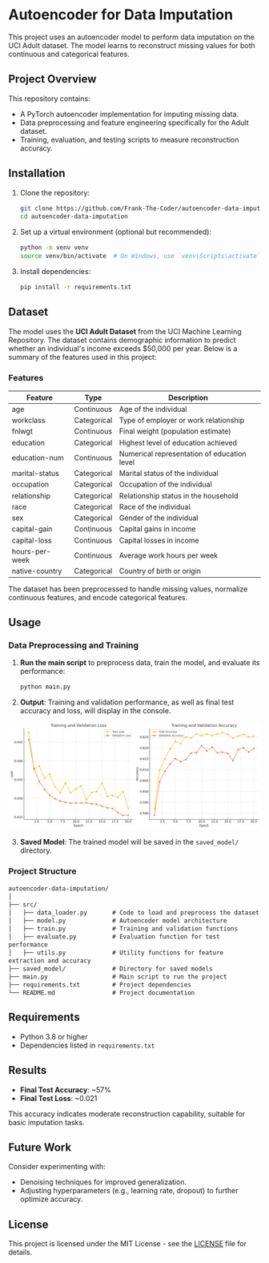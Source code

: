 # Autoencoder for Data Imputation

This project uses an autoencoder model to perform data imputation on the UCI Adult dataset. The model learns to reconstruct missing values for both continuous and categorical features.

## Project Overview

This repository contains:

- A PyTorch autoencoder implementation for imputing missing data.
- Data preprocessing and feature engineering specifically for the Adult dataset.
- Training, evaluation, and testing scripts to measure reconstruction accuracy.

## Installation

1. Clone the repository:

   ```bash
   git clone https://github.com/Frank-The-Coder/autoencoder-data-imputation.git
   cd autoencoder-data-imputation
   ```

2. Set up a virtual environment (optional but recommended):

   ```bash
   python -m venv venv
   source venv/bin/activate  # On Windows, use `venv\Scripts\activate`
   ```

3. Install dependencies:
   ```bash
   pip install -r requirements.txt
   ```

## Dataset

The model uses the **UCI Adult Dataset** from the UCI Machine Learning Repository. The dataset contains demographic information to predict whether an individual's income exceeds $50,000 per year. Below is a summary of the features used in this project:

### Features

| Feature        | Type        | Description                                 |
| -------------- | ----------- | ------------------------------------------- |
| age            | Continuous  | Age of the individual                       |
| workclass      | Categorical | Type of employer or work relationship       |
| fnlwgt         | Continuous  | Final weight (population estimate)          |
| education      | Categorical | Highest level of education achieved         |
| education-num  | Continuous  | Numerical representation of education level |
| marital-status | Categorical | Marital status of the individual            |
| occupation     | Categorical | Occupation of the individual                |
| relationship   | Categorical | Relationship status in the household        |
| race           | Categorical | Race of the individual                      |
| sex            | Categorical | Gender of the individual                    |
| capital-gain   | Continuous  | Capital gains in income                     |
| capital-loss   | Continuous  | Capital losses in income                    |
| hours-per-week | Continuous  | Average work hours per week                 |
| native-country | Categorical | Country of birth or origin                  |

The dataset has been preprocessed to handle missing values, normalize continuous features, and encode categorical features.

## Usage

### Data Preprocessing and Training

1. **Run the main script** to preprocess data, train the model, and evaluate its performance:

   ```bash
   python main.py
   ```

2. **Output**: Training and validation performance, as well as final test accuracy and loss, will display in the console.

![Learning Curves](images/learning_curves.png)

3. **Saved Model**: The trained model will be saved in the `saved_model/` directory.

### Project Structure

```plaintext
autoencoder-data-imputation/
│
├── src/
│   ├── data_loader.py       # Code to load and preprocess the dataset
│   ├── model.py             # Autoencoder model architecture
│   ├── train.py             # Training and validation functions
│   ├── evaluate.py          # Evaluation function for test performance
│   ├── utils.py             # Utility functions for feature extraction and accuracy
├── saved_model/             # Directory for saved models
├── main.py                  # Main script to run the project
├── requirements.txt         # Project dependencies
└── README.md                # Project documentation
```

## Requirements

- Python 3.8 or higher
- Dependencies listed in `requirements.txt`

## Results

- **Final Test Accuracy**: ~57%
- **Final Test Loss**: ~0.021

This accuracy indicates moderate reconstruction capability, suitable for basic imputation tasks.

## Future Work

Consider experimenting with:

- Denoising techniques for improved generalization.
- Adjusting hyperparameters (e.g., learning rate, dropout) to further optimize accuracy.

## License

This project is licensed under the MIT License - see the [LICENSE](LICENSE) file for details.
